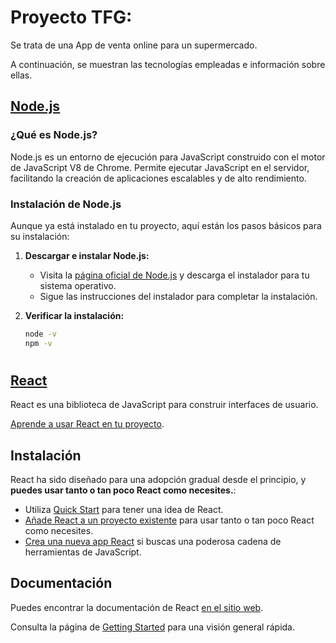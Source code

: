 # Proyecto TFG:

Se trata de una App de venta online para un supermercado. 

A continuación, se muestran las tecnologías empleadas e información sobre ellas. 

## [Node.js ](https://nodejs.org/)

### ¿Qué es Node.js?
Node.js es un entorno de ejecución para JavaScript construido con el motor de JavaScript V8 de Chrome. Permite ejecutar JavaScript en el servidor, facilitando la creación de aplicaciones escalables y de alto rendimiento.



### Instalación de Node.js
Aunque ya está instalado en tu proyecto, aquí están los pasos básicos para su instalación:

1. **Descargar e instalar Node.js:**
   - Visita la [página oficial de Node.js](https://nodejs.org/) y descarga el instalador para tu sistema operativo.
   - Sigue las instrucciones del instalador para completar la instalación.

2. **Verificar la instalación:**
   ```bash
   node -v
   npm -v

#
## [React](https://react.dev/) 

React es una biblioteca de JavaScript para construir interfaces de usuario.

[Aprende a usar React en tu proyecto](https://react.dev/learn).

## Instalación

React ha sido diseñado para una adopción gradual desde el principio, y **puedes usar tanto o tan poco React como necesites.**:

* Utiliza [Quick Start](https://react.dev/learn) para tener una idea de React.
* [Añade React a un proyecto existente](https://react.dev/learn/add-react-to-an-existing-project) para usar tanto o tan poco React como necesites.
* [Crea una nueva app React](https://react.dev/learn/start-a-new-react-project) si buscas una poderosa cadena de herramientas de JavaScript.

## Documentación

Puedes encontrar la documentación de React [en el sitio web](https://react.dev/).  

Consulta la página de [Getting Started](https://react.dev/learn) para una visión general rápida.
